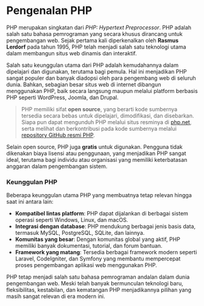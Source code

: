 # Pengenalan PHP
PHP merupakan singkatan dari *PHP: Hypertext Preprocessor*. PHP adalah salah satu bahasa pemrograman yang secara khusus dirancang untuk pengembangan web. Sejak pertama kali diperkenalkan oleh **Rasmus Lerdorf** pada tahun 1995, PHP telah menjadi salah satu teknologi utama dalam membangun situs web dinamis dan interaktif.

Salah satu keunggulan utama dari PHP adalah kemudahannya dalam dipelajari dan digunakan, terutama bagi pemula. Hal ini menjadikan PHP sangat populer dan banyak diadopsi oleh para pengembang web di seluruh dunia. Bahkan, sebagian besar situs web di internet dibangun menggunakan PHP, baik secara langsung maupun melalui platform berbasis PHP seperti WordPress, Joomla, dan Drupal.

> PHP memiliki sifat **open source**, yang berarti kode sumbernya tersedia secara bebas untuk dipelajari, dimodifikasi, dan disebarkan. Siapa pun dapat mengunduh PHP melalui situs resminya di [php.net](https://www.php.net), serta melihat dan berkontribusi pada kode sumbernya melalui [repository GitHub resmi PHP](https://github.com/php).

Selain open source, PHP juga **gratis** untuk digunakan. Pengguna tidak dikenakan biaya lisensi atau penggunaan, yang menjadikan PHP sangat ideal, terutama bagi individu atau organisasi yang memiliki keterbatasan anggaran dalam pengembangan sistem.

### Keunggulan PHP

Beberapa keunggulan utama PHP yang membuatnya tetap relevan hingga saat ini antara lain:

- **Kompatibel lintas platform**: PHP dapat dijalankan di berbagai sistem operasi seperti Windows, Linux, dan macOS.
- **Integrasi dengan database**: PHP mendukung berbagai jenis basis data, termasuk MySQL, PostgreSQL, SQLite, dan lainnya.
- **Komunitas yang besar**: Dengan komunitas global yang aktif, PHP memiliki banyak dokumentasi, tutorial, dan forum bantuan.
- **Framework yang matang**: Tersedia berbagai framework modern seperti Laravel, CodeIgniter, dan Symfony yang membantu mempercepat proses pengembangan aplikasi web menggunakan PHP.

PHP tetap menjadi salah satu bahasa pemrograman andalan dalam dunia pengembangan web. Meski telah banyak bermunculan teknologi baru, fleksibilitas, kestabilan, dan kematangan PHP menjadikannya pilihan yang masih sangat relevan di era modern ini.
